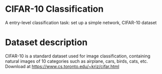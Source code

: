 # CIFAR-10 Classification
A entry-level classification task: set up a simple network, CIFAR-10 dataset
# Dataset description
CIFAR-10 is a standard dataset used for image classification, containing natural images of 10 categories such as airplane, cars, birds, cats, etc.
Download at https://www.cs.toronto.edu/~kriz/cifar.html
![]()
